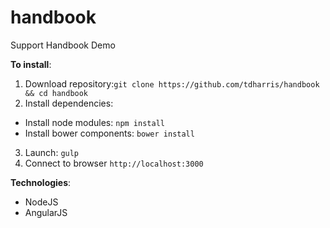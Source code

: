 # handbook
Support Handbook Demo

<b>To install</b>:

1. Download repository:`git clone https://github.com/tdharris/handbook && cd handbook`
2. Install dependencies:
  * Install node modules: `npm install`
  * Install bower components: `bower install`
3. Launch: `gulp`
4. Connect to browser `http://localhost:3000`

<b>Technologies</b>:
* NodeJS
* AngularJS
